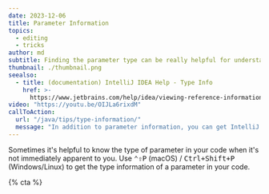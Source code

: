 ```yaml
---
date: 2023-12-06
title: Parameter Information
topics:
  - editing
  - tricks
author: md
subtitle: Finding the parameter type can be really helpful for understanding your code.
thumbnail: ./thumbnail.png
seealso:
  - title: (documentation) IntelliJ IDEA Help - Type Info
    href: >-
      https://www.jetbrains.com/help/idea/viewing-reference-information.html#type-info
video: "https://youtu.be/OIJLa6rixdM"
callToAction:
  url: "/java/tips/type-information/"
  message: "In addition to parameter information, you can get IntelliJ IDEA to give you type information too!"
---
```


Sometimes it's helpful to know the type of parameter in your code when it's not immediately apparent to you. Use <kbd>⌃⇧P</kbd> (macOS) / <kbd>Ctrl+Shift+P</kbd> (Windows/Linux) to get the type information of a parameter in your code.

{% cta %}
